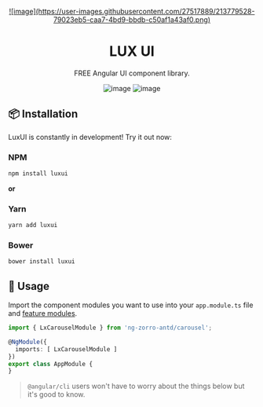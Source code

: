 <p align="center">
  <a href="/">
    ![image](https://user-images.githubusercontent.com/27517889/213779528-79023eb5-caa7-4bd9-bbdb-c50af1a43af0.png)
  </a>
</p>

<h1 align="center">
LUX UI
</h1>

<div align="center">

FREE Angular UI component library.

![image](https://img.shields.io/github/stars/lux-ui/lux-ui?style=social)
![image](https://img.shields.io/npm/dm/luxui?label=npm)

</div>

## 📦 Installation

LuxUI is constantly in development! Try it out now:

### NPM

```sh
npm install luxui
```

**or**

### Yarn

```sh
yarn add luxui
```

### Bower

```sh
bower install luxui
```

## 🔨 Usage

Import the component modules you want to use into your `app.module.ts` file and [feature modules](https://angular.io/guide/feature-modules).

```ts
import { LxCarouselModule } from 'ng-zorro-antd/carousel';

@NgModule({
  imports: [ LxCarouselModule ]
})
export class AppModule {
}
```

> `@angular/cli` users won't have to worry about the things below but it's good to know.

